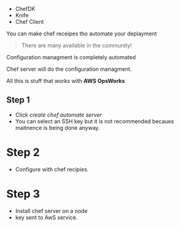 + ChefDK
+ Knife
+ Chef Client

You can make chef receipes tho automate your deplayment
> There are many available in the community!

Configuration managment is completely automated

Chef server will do the configuration managment.

All this is stuff that works with **AWS OpsWorks**

## Step 1

+ Click _create chef automate server_
+ You can select an SSH key but it is not recommended becaues maitnence is being done anyway.

# Step 2

+ Configure with chef recipies.

# Step 3

+ Install chef server on a node
+ key sent to AwS service.
